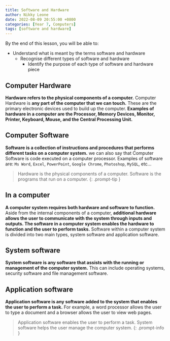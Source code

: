 ```yaml
---
title: Software and Hardware 
author: Nikky Leone 
date: 2022-08-09 20:55:00 +0800
categories: [Year 7, Computers]
tags: [software and hardware]
---
```


By the end of this lesson, you will be able to:


- Understand what is meant by the terms software and hardware
  - Recognise different types of software and hardware
    - Identify the purpose of each type of software and hardware piece  


## Computer Hardware

**Hardware refers to the physical components of a computer.** Computer Hardware is **any part of the computer that we can touch.** These are the primary electronic devices used to build up the computer. **Examples of hardware in a computer are the Processor, Memory Devices, Monitor, Printer, Keyboard, Mouse, and the Central Processing Unit.**

## Computer Software

**Software is a collection of instructions and procedures that performs different tasks on a computer system.** we can also say that Computer Software is code executed on a computer processor. Examples of software are: `Ms Word`, `Excel`, `PowerPoint`, `Google Chrome`, `Photoshop`, `MySQL`, etc...

> Hardware is the physical components of a computer. Software is the programs that run on a computer.
{: .prompt-tip }

## In a computer

**A computer system requires both hardware and software to function.** Aside from the internal components of a computer, **additional hardware allows the user to communicate with the system through inputs and outputs. The software in a computer system enables the hardware to function and the user to perform tasks.** Software within a computer system is divided into two main types, system software and application software.

## System software

**System software is any software that assists with the running or management of the computer system.** This can include operating systems, security software and file management software.

## Application software

**Application software is any software added to the system that enables the user to perform a task.** For example, a word processor allows the user to type a document and a browser allows the user to view web pages.

> Application software enables the user to perform a task. System software helps the user manage the computer system.
{: .prompt-info }















